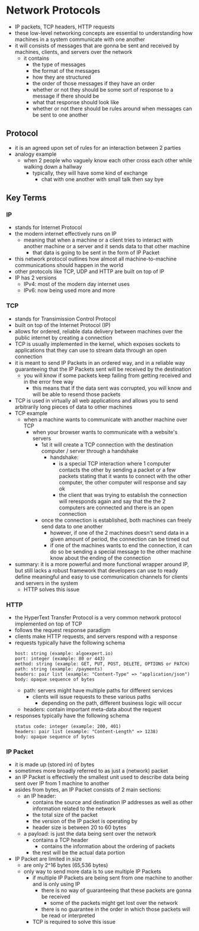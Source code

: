 # Network Protocols

- IP packets, TCP headers, HTTP requests
- these low-level networking concepts are essential to understanding how machines in a system communicate with one another
- it will consists of messages that are gonna be sent and received by machines, clients, and servers over the network
  - it contains
    - the type of messages
    - the format of the messages
    - how they are structured
    - the order of those messages if they have an order
    - whether or not they should be some sort of response to a message if there should be
    - what that response should look like
    - whether or not there should be rules around when messages can be sent to one another

## Protocol

- it is an agreed upon set of rules for an interaction between 2 parties
- analogy example
  - when 2 people who vaguely know each other cross each other while walking down a hallway
    - typically, they will have some kind of exchange
      - chat with one another with small talk then say bye

## Key Terms

### IP

- stands for Internet Protocol
- the modern internet effectively runs on IP
  - meaning that when a machine or a client tries to interact with another machine or a server and it sends data to that other machine
    - that data is going to be sent in the form of IP Packet
- this network protocol outlines how almost all machine-to-machine communications should happen in the world
- other protocols like TCP, UDP and HTTP are built on top of IP
- IP has 2 versions
  - IPv4: most of the modern day internet uses
  - IPv6: now being used more and more

### TCP

- stands for Transimission Control Protocol
- built on top of the Internet Protocol (IP)
- allows for ordered, reliable data delivery between machines over the public internet by creating a connection
- TCP is usually implemented in the kernel, which exposes sockets to applications that they can use to stream data through an open connection
- it is meant to send IP Packets in an ordered way, and in a reliable way guaranteeing that the IP Packets sent will be received by the destination
  - you will know if some packets keep failing from getting received and in the error free way
    - this means that if the data sent was corrupted, you will know and will be able to resend those packets
- TCP is used in virtually all web applications and allows you to send arbitrarily long pieces of data to other machines
- TCP example
  - when a machine wants to communicate with another machine over TCP
    - when your browser wants to communicate with a website's servers
      - 1st it will create a TCP connection with the destination computer / server through a handshake
        - handshake:
          - is a special TCP interaction where 1 computer contacts the other by sending a packet or a few packets stating that it wants to connect with the other computer, the other computer will response and say ok
          - the client that was trying to establish the connection will reresponds again and say that the the 2 computers are connected and there is an open connection
      - once the connection is established, both machines can freely send data to one another
        - however, if one of the 2 machines doesn't send data in a given amount of period, the connection can be timed out
        - if one of the machines wants to end the connection, it can do so be sending a special message to the other machine know about the ending of the connection
- summary: it is a more powerful and more functional wrapper around IP, but still lacks a robust framework that developers can use to ready define meaningful and easy to use communication channels for clients and servers in the system
  - HTTP solves this issue

### HTTP

- the HyperText Transfer Protocol is a very common network protocol implemented on top of TCP
- follows the request response paradigm
- clients make HTTP requests, and servers respond with a response
- requests typically have the following schema
  ```
  host: string (example: algoexpert.io)
  port: integer (example: 80 or 443)
  method: string (example: GET, PUT, POST, DELETE, OPTIONS or PATCH)
  path: string (example: /payments)
  headers: pair list (example: "Content-Type" => "application/json")
  body: opaque sequence of bytes
  ```
  - path: servers might have multiple paths for different services
    - clients will issue requests to these various paths
      - depending on the path, different business logic will occur
  - headers: contain important meta-data about the request
- responses typically have the following schema
  ```
  status code: integer (example: 200, 401)
  headers: pair list (example: "Content-Length" => 1238)
  body: opaque sequence of bytes
  ```

### IP Packet

- it is made up (stored in) of bytes
- sometimes more broadly referred to as just a (network) packet
- an IP Packet is effectively the smallest unit used to describe data being sent over IP from 1 machine to another
- asides from bytes, an IP Packet consists of 2 main sections:
  - an IP header:
    - contains the source and destination IP addresses as well as other information related to the network
    - the total size of the packet
    - the version of the IP packet is operating by
    - header size is between 20 to 60 bytes
  - a payload: is just the data being sent over the network
    - contains a TCP header
      - contains the information about the ordering of packets
    - the rest will be the actual data portion
- IP Packet are limited in size
  - are only 2^16 bytes (65,536 bytes)
  - only way to send more data is to use multiple IP Packets
    - if multiple IP Packets are being sent from one machine to another and is only using IP
      - there is no way of guaranteeing that these packets are gonna be received
        - some of the packets might get lost over the network
      - there is no guarantee in the order in which those packets will be read or interpreted
    - TCP is required to solve this issue
